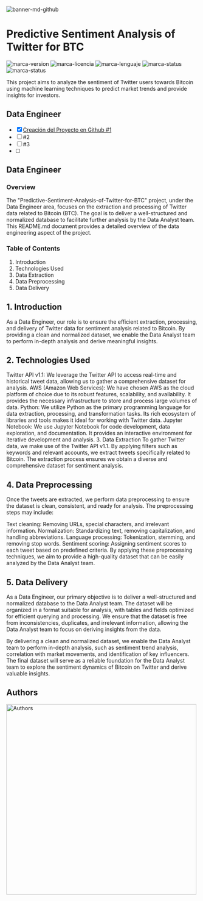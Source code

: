 ![banner-md-github](https://user-images.githubusercontent.com/17438992/235576090-c4a0424b-8533-42c8-9436-fc227c64b0d3.jpg)
# Predictive Sentiment Analysis of Twitter for BTC
![marca-version](https://img.shields.io/badge/Versi%C3%B3n-1.0.0-blue?style=for-the-badge&logo=twitter)
![marca-licencia](https://img.shields.io/badge/Licencia-GNU%20AGPL%20v3.0-green?style=for-the-badge&logo=twitter)
![marca-lenguaje](https://img.shields.io/badge/Python-v3.10.10-yellowgreen?style=for-the-badge&logo=python)
![marca-status](https://img.shields.io/badge/Status-Project%20Kickoff-orange?style=for-the-badge&logo=firefoxbrowser)
![marca-status](https://img.shields.io/badge/Authors-15-red?style=for-the-badge&logo=twitter)

This project aims to analyze the sentiment of Twitter users towards Bitcoin using machine learning techniques to predict market trends and provide insights for investors.

## Data Engineer
- [x] [Creación del Proyecto en Github #1](https://github.com/cistelsa/Predictive-Sentiment-Analysis-of-Twitter-for-BTC/issues/1)
- [ ] #2
- [ ] #3
- [ ] 
## Data Engineer

### Overview
The "Predictive-Sentiment-Analysis-of-Twitter-for-BTC" project, under the Data Engineer area, focuses on the extraction and processing of Twitter data related to Bitcoin (BTC). The goal is to deliver a well-structured and normalized database to facilitate further analysis by the Data Analyst team. This README.md document provides a detailed overview of the data engineering aspect of the project.

### Table of Contents
  1. Introduction
  2. Technologies Used
  3. Data Extraction
  4. Data Preprocessing
  5. Data Delivery

## 1. Introduction
As a Data Engineer, our role is to ensure the efficient extraction, processing, and delivery of Twitter data for sentiment analysis related to Bitcoin. By providing a clean and normalized dataset, we enable the Data Analyst team to perform in-depth analysis and derive meaningful insights.

## 2. Technologies Used
Twitter API v1.1: We leverage the Twitter API to access real-time and historical tweet data, allowing us to gather a comprehensive dataset for analysis.
AWS (Amazon Web Services): We have chosen AWS as the cloud platform of choice due to its robust features, scalability, and availability. It provides the necessary infrastructure to store and process large volumes of data.
Python: We utilize Python as the primary programming language for data extraction, processing, and transformation tasks. Its rich ecosystem of libraries and tools makes it ideal for working with Twitter data.
Jupyter Notebook: We use Jupyter Notebook for code development, data exploration, and documentation. It provides an interactive environment for iterative development and analysis.
3. Data Extraction
To gather Twitter data, we make use of the Twitter API v1.1. By applying filters such as keywords and relevant accounts, we extract tweets specifically related to Bitcoin. The extraction process ensures we obtain a diverse and comprehensive dataset for sentiment analysis.

## 4. Data Preprocessing
Once the tweets are extracted, we perform data preprocessing to ensure the dataset is clean, consistent, and ready for analysis. The preprocessing steps may include:

Text cleaning: Removing URLs, special characters, and irrelevant information.
Normalization: Standardizing text, removing capitalization, and handling abbreviations.
Language processing: Tokenization, stemming, and removing stop words.
Sentiment scoring: Assigning sentiment scores to each tweet based on predefined criteria.
By applying these preprocessing techniques, we aim to provide a high-quality dataset that can be easily analyzed by the Data Analyst team.

## 5. Data Delivery
As a Data Engineer, our primary objective is to deliver a well-structured and normalized database to the Data Analyst team. The dataset will be organized in a format suitable for analysis, with tables and fields optimized for efficient querying and processing. We ensure that the dataset is free from inconsistencies, duplicates, and irrelevant information, allowing the Data Analyst team to focus on deriving insights from the data.

By delivering a clean and normalized dataset, we enable the Data Analyst team to perform in-depth analysis, such as sentiment trend analysis, correlation with market movements, and identification of key influencers. The final dataset will serve as a reliable foundation for the Data Analyst team to explore the sentiment dynamics of Bitcoin on Twitter and derive valuable insights.


## Authors
<a href="https://github.com/cistelsa/Predictive-Sentiment-Analysis-of-Twitter-for-BTC/graphs/contributors"><img src="https://user-images.githubusercontent.com/17438992/235699801-50530173-2b5d-4473-8ca3-2c4d3078570c.png" width="500" alt="Authors" /></a>


